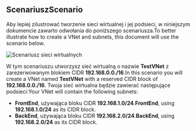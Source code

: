 ## <a name="scenario"></a><span data-ttu-id="9cefb-101">Scenariusz</span><span class="sxs-lookup"><span data-stu-id="9cefb-101">Scenario</span></span>
<span data-ttu-id="9cefb-102">Aby lepiej zilustrować tworzenie sieci wirtualnej i jej podsieci, w niniejszym dokumencie zawarto odwołania do poniższego scenariusza.</span><span class="sxs-lookup"><span data-stu-id="9cefb-102">To better illustrate how to create a VNet and subnets, this document will use the scenario below.</span></span>

![Scenariusz sieci wirtualnych](./media/virtual-networks-create-vnet-scenario-include/vnet-scenario.png)

<span data-ttu-id="9cefb-104">W tym scenariuszu utworzysz sieć wirtualną o nazwie **TestVNet** z zarezerwowanym blokiem CIDR **192.168.0.0./16**.</span><span class="sxs-lookup"><span data-stu-id="9cefb-104">In this scenario you will create a VNet named **TestVNet** with a reserved CIDR block of **192.168.0.0./16**.</span></span> <span data-ttu-id="9cefb-105">Twoja sieć wirtualna będzie zawierać następujące podsieci:</span><span class="sxs-lookup"><span data-stu-id="9cefb-105">Your VNet will contain the following subnets:</span></span> 

* <span data-ttu-id="9cefb-106">**FrontEnd**, używająca bloku CIDR **192.168.1.0/24**.</span><span class="sxs-lookup"><span data-stu-id="9cefb-106">**FrontEnd**, using **192.168.1.0/24** as its CIDR block.</span></span>
* <span data-ttu-id="9cefb-107">**BackEnd**, używająca bloku CIDR **192.168.2.0/24**.</span><span class="sxs-lookup"><span data-stu-id="9cefb-107">**BackEnd**, using **192.168.2.0/24** as its CIDR block.</span></span>

